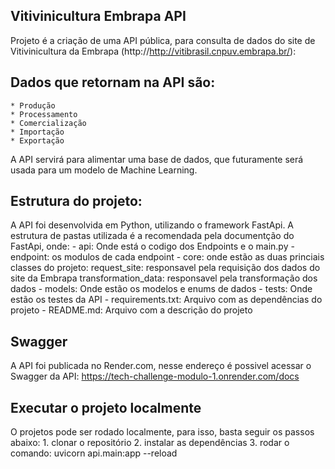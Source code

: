 ## Vitivinicultura Embrapa API

Projeto é a criação de uma API pública, para consulta de dados do site de Vitivinicultura da Embrapa (http://http://vitibrasil.cnpuv.embrapa.br/):

## Dados que retornam na API são:
    * Produção
    * Processamento
    * Comercialização
    * Importação
    * Exportação

A API servirá para alimentar uma base de dados, que futuramente será usada para um modelo de Machine Learning.


## Estrutura do projeto:
    
A API foi desenvolvida em Python, utilizando o framework FastApi. 
A estrutura de pastas utilizada é a recomendada pela documentção do FastApi, onde:
    - api: Onde está o codigo dos Endpoints e o main.py
        -  endpoint: os modulos de cada endpoint
    - core: onde estão as duas princiais classes do projeto:
            request_site: responsavel pela requisição dos dados do site da Embrapa
            transformation_data: responsavel pela transformação dos dados
    - models: Onde estão os modelos e enums de dados
    - tests: Onde estão os testes da API
    - requirements.txt: Arquivo com as dependências do projeto
    - README.md: Arquivo com a descrição do projeto

## Swagger

A API foi publicada no Render.com, nesse endereço é possivel acessar o Swagger da API:
    https://tech-challenge-modulo-1.onrender.com/docs

## Executar o projeto localmente

O projetos pode ser rodado localmente, para isso, basta seguir os passos abaixo:
    1. clonar o repositório
    2. instalar as dependências 
    3. rodar o comando: uvicorn api.main:app --reload



